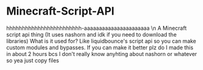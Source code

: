 # Minecraft-Script-API
hhhhhhhhhhhhhhhhhhhhhhhh-aaaaaaaaaaaaaaaaaaaaaa \n
A Minecraft script api thing
(It uses nashorn and idk if you need to download the libraries)
What is it used for? Like liquidbounce's script api so you can make custom modules and bypasses.
If you can make it better plz do I made this in about 2 hours bcs I don't really know anyhting about nashorn or whatever
so yea just copy files
